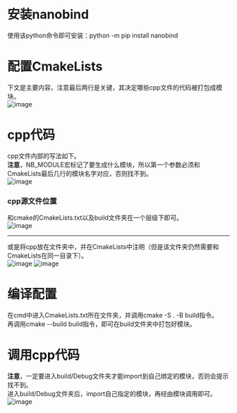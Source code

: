 # 安装nanobind
使用该python命令即可安装：python -m pip install nanobind

# 配置CmakeLists
下文是主要内容，注意最后两行是关键，其决定哪些cpp文件的代码被打包成模块。  
![image](https://github.com/user-attachments/assets/dd2f1b76-1f9a-4f9f-b93b-8de499cfd518)

# cpp代码
cpp文件内部的写法如下。  
**注意**，NB_MODULE宏标记了要生成什么模块，所以第一个参数必须和CmakeLists最后几行的模块名字对应，否则找不到。  
![image](https://github.com/user-attachments/assets/212ffcbf-7a7e-41f8-a14b-5dd8d7e9deaf)

### cpp源文件位置
和cmake的CmakeLists.txt以及build文件夹在一个层级下即可。  
![image](https://github.com/user-attachments/assets/70cb2738-3a5a-4c7c-aa20-67ab11e03779)
****
或是将cpp放在文件夹中，并在CmakeLists中注明（但是该文件夹仍然需要和CmakeLists在同一目录下）。  
![image](https://github.com/user-attachments/assets/8df7cb93-5fee-42ba-90f7-1f474a322038)
![image](https://github.com/user-attachments/assets/0aeabf5e-4bde-4997-a448-be93adf48878)


# 编译配置
在cmd中进入CmakeLists.txt所在文件夹，并调用cmake -S . -B build指令。  
再调用cmake --build build指令，即可在build文件夹中打包好模块。

# 调用cpp代码
**注意**，一定要进入build/Debug文件夹才能import到自己绑定的模块，否则会提示找不到。  
进入build/Debug文件夹后，import自己指定的模块，再经由模块调用即可。  
![image](https://github.com/user-attachments/assets/4ae772fa-3368-4563-81bb-b9b1df09869a)
